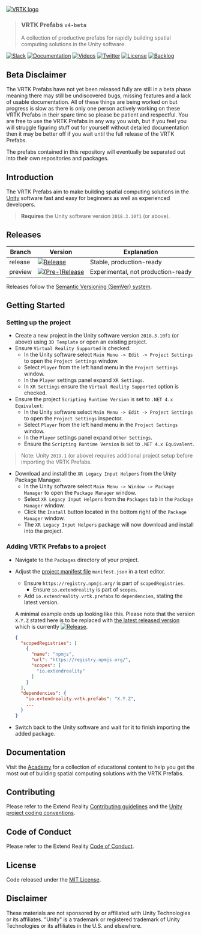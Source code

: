 [![VRTK logo][VRTK-Image]](#)

> ### VRTK Prefabs `v4-beta`
> A collection of productive prefabs for rapidly building spatial computing solutions in the Unity software.

[![Slack][Slack-Badge]][Slack]
[![Documentation][Academy-Badge]][Academy]
[![Videos][Videos-Badge]][Videos]
[![Twitter][Twitter-Badge]][Twitter]
[![License][License-Badge]][License]
[![Backlog][Backlog-Badge]][Backlog]

## Beta Disclaimer

The VRTK Prefabs have not yet been released fully are still in a beta phase meaning there may still be undiscovered bugs, missing features and a lack of usable documentation. All of these things are being worked on but progress is slow as there is only one person actively working on these VRTK Prefabs in their spare time so please be patient and respectful. You are free to use the VRTK Prefabs in any way you wish, but if you feel you will struggle figuring stuff out for yourself without detailed documentation then it may be better off if you wait until the full release of the VRTK Prefabs.

The prefabs contained in this repository will eventually be separated out into their own repositories and packages.

## Introduction

The VRTK Prefabs aim to make building spatial computing solutions in the [Unity] software fast and easy for beginners as well as experienced developers.

> **Requires** the Unity software version `2018.3.10f1` (or above).

## Releases

| Branch  | Version                                          | Explanation                        |
|---------|--------------------------------------------------|------------------------------------|
| release | [![Release][Version-Release]][Releases]          | Stable, production-ready           |
| preview | [![(Pre-)Release][Version-Prerelease]][Releases] | Experimental, not production-ready |

Releases follow the [Semantic Versioning (SemVer) system][SemVer].

## Getting Started

### Setting up the project

* Create a new project in the Unity software version `2018.3.10f1` (or above) using `3D Template` or open an existing project.
* Ensure `Virtual Reality Supported` is checked:
  * In the Unity software select `Main Menu -> Edit -> Project Settings` to open the `Project Settings` window.
  * Select `Player` from the left hand menu in the `Project Settings` window.
  * In the `Player` settings panel expand `XR Settings`.
  * In `XR Settings` ensure the `Virtual Reality Supported` option is checked.
* Ensure the project `Scripting Runtime Version` is set to `.NET 4.x Equivalent`:
  * In the Unity software select `Main Menu -> Edit -> Project Settings` to open the `Project Settings` inspector.
  * Select `Player` from the left hand menu in the `Project Settings` window.
  * In the `Player` settings panel expand `Other Settings`.
  * Ensure the `Scripting Runtime Version` is set to `.NET 4.x Equivalent`.

> Note: Unity `2019.1` (or above) requires additional project setup before importing the VRTK Prefabs.

* Download and install the `XR Legacy Input Helpers` from the Unity Package Manager.
  * In the Unity software select `Main Menu -> Window -> Package Manager` to open the `Package Manager` window.
  * Select `XR Legacy Input Helpers` from the `Packages` tab in the `Package Manager` window.
  * Click the `Install` button located in the bottom right of the `Package Manager` window.
  * The `XR Legacy Input Helpers` package will now download and install into the project.

### Adding VRTK Prefabs to a project

* Navigate to the `Packages` directory of your project.
* Adjust the [project manifest file][Project-Manifest] `manifest.json` in a text editor.
  * Ensure `https://registry.npmjs.org/` is part of `scopedRegistries`.
    * Ensure `io.extendreality` is part of `scopes`.
  * Add `io.extendreality.vrtk.prefabs` to `dependencies`, stating the latest version.

  A minimal example ends up looking like this. Please note that the version `X.Y.Z` stated here is to be replaced with [the latest released version][Latest-Release] which is currently [![Release][Version-Release]][Releases].
  ```json
  {
    "scopedRegistries": [
      {
        "name": "npmjs",
        "url": "https://registry.npmjs.org/",
        "scopes": [
          "io.extendreality"
        ]
      }
    ],
    "dependencies": {
      "io.extendreality.vrtk.prefabs": "X.Y.Z",
      ...
    }
  }
  ```
* Switch back to the Unity software and wait for it to finish importing the added package.

## Documentation

Visit the [Academy] for a collection of educational content to help you get the most out of building spatial computing solutions with the VRTK Prefabs.

## Contributing

Please refer to the Extend Reality [Contributing guidelines] and the [Unity project coding conventions].

## Code of Conduct

Please refer to the Extend Reality [Code of Conduct].

## License

Code released under the [MIT License][License].

## Disclaimer

These materials are not sponsored by or affiliated with Unity Technologies or its affiliates. "Unity" is a trademark or registered trademark of Unity Technologies or its affiliates in the U.S. and elsewhere.

[VRTK-Image]: https://user-images.githubusercontent.com/1029673/40060519-bb122e8c-584e-11e8-8402-ca168b327671.png
[Unity]: https://unity3d.com/
[License]: LICENSE.md
[Project-Manifest]: https://docs.unity3d.com/Manual/upm-manifestPrj.html
[Latest-Release]: https://github.com/ExtendRealityLtd/VRTK.Prefabs/releases

[Slack-Badge]: https://img.shields.io/badge/slack-chat-E24663.svg
[Academy-Badge]: https://img.shields.io/badge/vrtk-academy-3484C6.svg
[Videos-Badge]: https://img.shields.io/badge/youtube-channel-e52d27.svg
[Twitter-Badge]: https://img.shields.io/twitter/follow/vr_toolkit.svg?style=flat&label=twitter
[Backlog-Badge]: https://img.shields.io/badge/project-backlog-78bdf2.svg
[License-Badge]: https://img.shields.io/github/license/ExtendRealityLtd/VRTK.svg

[Slack]: http://invite.vrtk.io
[Academy]: https://academy.vrtk.io
[Videos]: http://videos.vrtk.io
[Twitter]: https://twitter.com/VR_Toolkit
[Backlog]: http://tracker.vrtk.io

[Releases]: ../../releases
[SemVer]: https://semver.org/
[Version-Release]: https://img.shields.io/github/release/ExtendRealityLtd/VRTK.Prefabs.svg
[Version-Prerelease]: https://img.shields.io/github/release-pre/ExtendRealityLtd/VRTK.Prefabs.svg?label=pre-release&colorB=orange
[Contributing guidelines]: https://github.com/ExtendRealityLtd/.github/blob/master/CONTRIBUTING.md
[Unity project coding conventions]: https://github.com/ExtendRealityLtd/.github/blob/master/CONVENTIONS/UNITY3D.md
[Code of Conduct]: https://github.com/ExtendRealityLtd/.github/blob/master/CODE_OF_CONDUCT.md